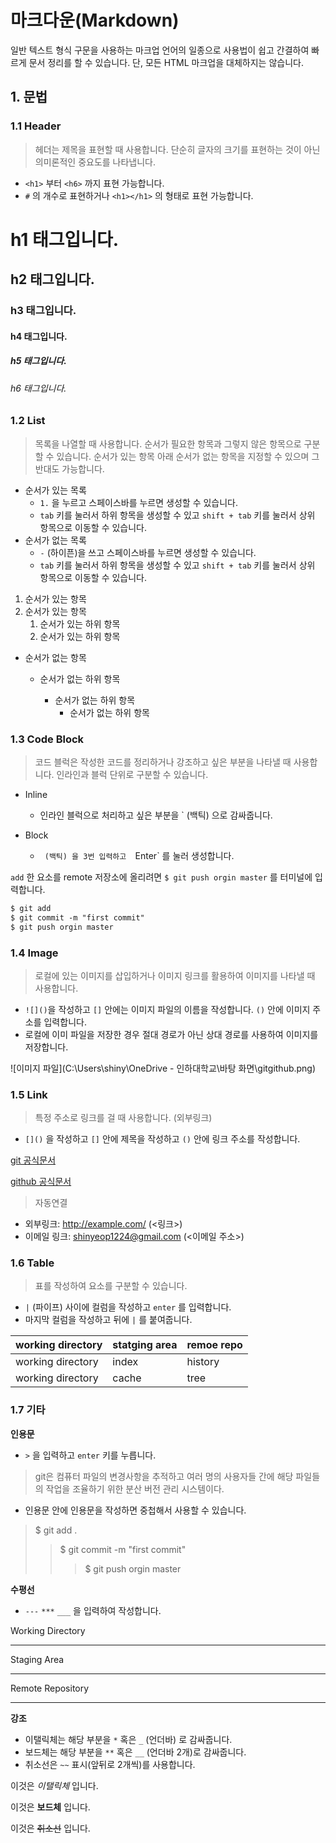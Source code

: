 # 마크다운(Markdown)

일반 텍스트 형식 구문을 사용하는 마크업 언어의 일종으로 사용법이 쉽고 간결하여 빠르게 문서 정리를 할 수 있습니다. 단, 모든 HTML 마크업을 대체하지는 않습니다.



## 1. 문법

### 1.1 Header

> 헤더는 제목을 표현할 때 사용합니다. 단순히 글자의 크기를 표현하는 것이 아닌 의미론적인 중요도를 나타냅니다.

- `<h1>` 부터 `<h6>` 까지 표현 가능합니다.
- `#` 의 개수로 표현하거나 `<h1></h1>` 의 형태로 표현 가능합니다.



# h1 태그입니다.

## h2 태그입니다.

### h3 태그입니다.

####  h4 태그입니다.

##### h5 태그입니다.

###### h6 태그입니다.



### 1.2 List

> 목록을 나열할 때 사용합니다. 순서가 필요한 항목과 그렇지 않은 항목으로 구분할 수 있습니다. 순서가 있는 항목 아래 순서가 없는 항목을 지정할 수 있으며 그 반대도 가능합니다.

- 순서가 있는 목록
  - `1.` 을 누르고 스페이스바를 누르면 생성할 수 있습니다.
  - `tab` 키를 눌러서 하위 항목을 생성할 수 있고 `shift + tab` 키를 눌러서 상위 항목으로 이동할 수 있습니다.
- 순서가 없는 목록
  - `-` (하이픈)을 쓰고 스페이스바를 누르면 생성할 수 있습니다.
  - `tab` 키를 눌러서 하위 항목을 생성할 수 있고 `shift + tab` 키를 눌러서 상위 항목으로 이동할 수 있습니다.



1. 순서가 있는 항목
2. 순서가 있는 항목
   1. 순서가 있는 하위 항목
   2. 순서가 있는 하위 항목



- 순서가 없는 항목

  - 순서가 없는 하위 항목

    - 순서가 없는 하위 항목
      - 순서가 없는 하위 항목


    




### 1.3 Code Block

> 코드 블럭은 작성한 코드를 정리하거나 강조하고 싶은 부분을 나타낼 때 사용합니다. 인라인과 블럭 단위로 구분할 수 있습니다.

- Inline
  - 인라인 블럭으로 처리하고 싶은 부분을 ` (백틱) 으로 감싸줍니다.

- Block
  -  `  (백틱) 을 3번 입력하고   `Enter` 를 눌러 생성합니다.



`add` 한 요소를 remote 저장소에 올리려면 `$ git push orgin master` 를 터미널에 입력합니다.



```markdown
$ git add
$ git commit -m "first commit"
$ git push orgin master
```



### 1.4 Image

> 로컬에 있는 이미지를 삽입하거나 이미지 링크를 활용하여 이미지를 나타낼 때 사용합니다.

- `![]()`을 작성하고 `[]` 안에는 이미지 파일의 이름을 작성합니다. `()` 안에 이미지 주소를 입력합니다.
- 로컬에 이미 파일을 저장한 경우 절대 경로가 아닌 상대 경로를 사용하여 이미지를 저장합니다.

![이미지 파일](C:\Users\shiny\OneDrive - 인하대학교\바탕 화면\gitgithub.png)



### 1.5 Link

> 특정 주소로 링크를 걸 때 사용합니다. (외부링크)

- `[]()` 을 작성하고 `[]` 안에 제목을 작성하고 `()` 안에 링크 주소를 작성합니다.

[git 공식문서](https://git-scm.com/doc)

[github 공식문서](https://docs.github.com/ko)



> 자동연결

- 외부링크: <http://example.com/>  (<링크>)
- 이메일 링크: <shinyeop1224@gmail.com>  (<이메일 주소>)

### 1.6 Table

> 표를 작성하여 요소를 구분할 수 있습니다.

- `|` (파이프) 사이에 컬럼을 작성하고 `enter` 를 입력합니다.
- 마지막 컬럼을 작성하고 뒤에 `|` 를 붙여줍니다.

| **working directory** | **statging area** | **remoe repo** |
| --------------------- | ----------------- | -------------- |
| working directory     | index             | history        |
| working directory     | cache             | tree           |



### 1.7 기타

**인용문**

- `>` 을 입력하고 `enter` 키를 누릅니다.

>git은 컴퓨터 파일의 변경사항을 추적하고 여러 명의 사용자들 간에 해당 파일들의 작업을 조율하기 위한 분산 버전 관리 시스템이다.

- 인용문 안에 인용문을 작성하면 중첩해서 사용할 수 있습니다.

> $ git add .
>
> > $ git commit -m "first commit"
> >
> > > $ git push orgin master



**수평선**

- `---` `***` `___` 을 입력하여 작성합니다.

Working Directory

---

Staging Area

***

Remote Repository

___



**강조**

- 이탤릭체는 해당 부분을 `*` 혹은 `_` (언더바) 로 감싸줍니다.
- 보드체는 해당 부분을 `**` 혹은 `__` (언더바 2개)로 감싸줍니다.
- 취소선은 `~~` 표시(앞뒤로 2개씩)를 사용합니다.

이것은 _이탤릭체_ 입니다.

이것은 **보드체** 입니다.

이것은 ~~취소선~~ 입니다.



